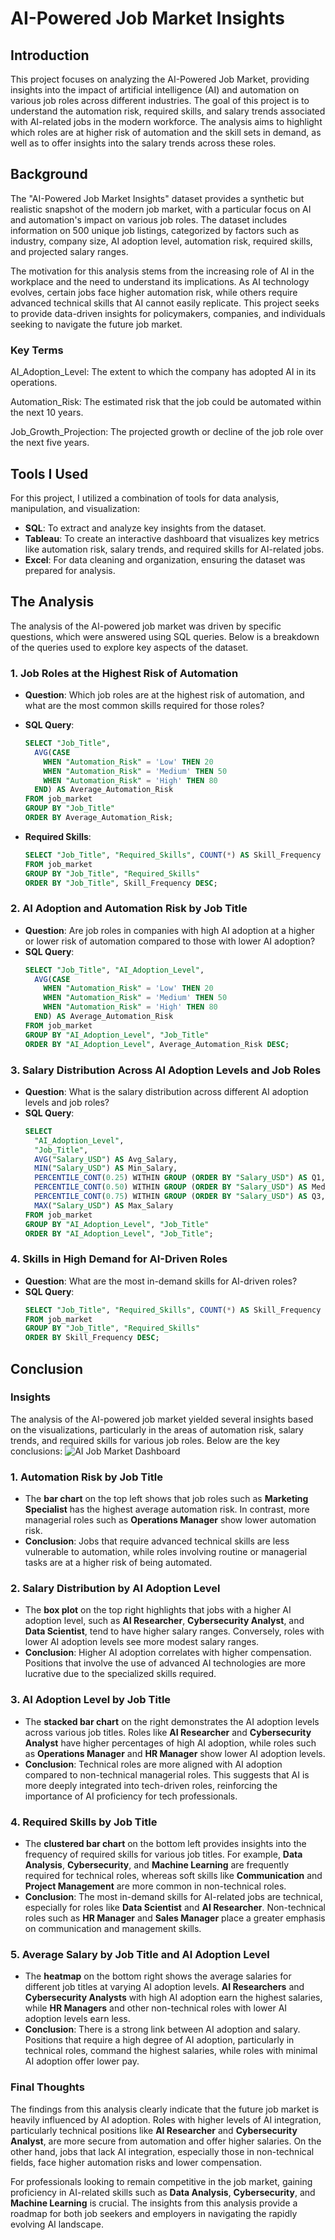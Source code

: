# AI-Powered Job Market Insights

## Introduction
This project focuses on analyzing the AI-Powered Job Market, providing insights into the impact of artificial intelligence (AI) and automation on various job roles across different industries. The goal of this project is to understand the automation risk, required skills, and salary trends associated with AI-related jobs in the modern workforce. The analysis aims to highlight which roles are at higher risk of automation and the skill sets in demand, as well as to offer insights into the salary trends across these roles.

## Background
The "AI-Powered Job Market Insights" dataset provides a synthetic but realistic snapshot of the modern job market, with a particular focus on AI and automation's impact on various job roles. The dataset includes information on 500 unique job listings, categorized by factors such as industry, company size, AI adoption level, automation risk, required skills, and projected salary ranges.

The motivation for this analysis stems from the increasing role of AI in the workplace and the need to understand its implications. As AI technology evolves, certain jobs face higher automation risk, while others require advanced technical skills that AI cannot easily replicate. This project seeks to provide data-driven insights for policymakers, companies, and individuals seeking to navigate the future job market.

### Key Terms
AI_Adoption_Level: The extent to which the company has adopted AI in its operations.

Automation_Risk: The estimated risk that the job could be automated within the next 10 years.

Job_Growth_Projection: The projected growth or decline of the job role over the next five years.

## Tools I Used
For this project, I utilized a combination of tools for data analysis, manipulation, and visualization:
- **SQL**: To extract and analyze key insights from the dataset.
- **Tableau**: To create an interactive dashboard that visualizes key metrics like automation risk, salary trends, and required skills for AI-related jobs.
- **Excel**: For data cleaning and organization, ensuring the dataset was prepared for analysis.

## The Analysis
The analysis of the AI-powered job market was driven by specific questions, which were answered using SQL queries. Below is a breakdown of the queries used to explore key aspects of the dataset.

### 1. Job Roles at the Highest Risk of Automation
   - **Question**: Which job roles are at the highest risk of automation, and what are the most common skills required for those roles?
   - **SQL Query**:
     ```sql
     SELECT "Job_Title",
       AVG(CASE
         WHEN "Automation_Risk" = 'Low' THEN 20
         WHEN "Automation_Risk" = 'Medium' THEN 50
         WHEN "Automation_Risk" = 'High' THEN 80
       END) AS Average_Automation_Risk
     FROM job_market
     GROUP BY "Job_Title"
     ORDER BY Average_Automation_Risk;
     ```

   - **Required Skills**:
     ```sql
     SELECT "Job_Title", "Required_Skills", COUNT(*) AS Skill_Frequency
     FROM job_market
     GROUP BY "Job_Title", "Required_Skills"
     ORDER BY "Job_Title", Skill_Frequency DESC;
     ```

### 2. AI Adoption and Automation Risk by Job Title
   - **Question**: Are job roles in companies with high AI adoption at a higher or lower risk of automation compared to those with lower AI adoption?
   - **SQL Query**:
     ```sql
     SELECT "Job_Title", "AI_Adoption_Level",
       AVG(CASE
         WHEN "Automation_Risk" = 'Low' THEN 20
         WHEN "Automation_Risk" = 'Medium' THEN 50
         WHEN "Automation_Risk" = 'High' THEN 80
       END) AS Average_Automation_Risk
     FROM job_market
     GROUP BY "AI_Adoption_Level", "Job_Title"
     ORDER BY "AI_Adoption_Level", Average_Automation_Risk DESC;
     ```

### 3. Salary Distribution Across AI Adoption Levels and Job Roles
   - **Question**: What is the salary distribution across different AI adoption levels and job roles?
   - **SQL Query**:
     ```sql
     SELECT
       "AI_Adoption_Level",
       "Job_Title",
       AVG("Salary_USD") AS Avg_Salary,
       MIN("Salary_USD") AS Min_Salary,
       PERCENTILE_CONT(0.25) WITHIN GROUP (ORDER BY "Salary_USD") AS Q1,
       PERCENTILE_CONT(0.50) WITHIN GROUP (ORDER BY "Salary_USD") AS Median_Salary,
       PERCENTILE_CONT(0.75) WITHIN GROUP (ORDER BY "Salary_USD") AS Q3,
       MAX("Salary_USD") AS Max_Salary
     FROM job_market
     GROUP BY "AI_Adoption_Level", "Job_Title"
     ORDER BY "AI_Adoption_Level", "Job_Title";
     ```

### 4. Skills in High Demand for AI-Driven Roles
   - **Question**: What are the most in-demand skills for AI-driven roles?
   - **SQL Query**:
     ```sql
     SELECT "Job_Title", "Required_Skills", COUNT(*) AS Skill_Frequency
     FROM job_market
     GROUP BY "Job_Title", "Required_Skills"
     ORDER BY Skill_Frequency DESC;
     ```

## Conclusion

### Insights

The analysis of the AI-powered job market yielded several insights based on the visualizations, particularly in the areas of automation risk, salary trends, and required skills for various job roles. Below are the key conclusions:
![AI Job Market Dashboard](https://github.com/1XD233/AI-Powered-Job-Market/blob/604d6ee25b28ce28ea35c9845930ab2c0d804c75/Dashboard%20Screenshot%20(2).png)

### 1. Automation Risk by Job Title
   - The **bar chart** on the top left shows that job roles such as **Marketing Specialist** has the highest average automation risk. In contrast, more managerial roles such as **Operations Manager** show lower automation risk.
   - **Conclusion**: Jobs that require advanced technical skills are less vulnerable to automation, while roles involving routine or managerial tasks are at a higher risk of being automated.

### 2. Salary Distribution by AI Adoption Level
   - The **box plot** on the top right highlights that jobs with a higher AI adoption level, such as **AI Researcher**, **Cybersecurity Analyst**, and **Data Scientist**, tend to have higher salary ranges. Conversely, roles with lower AI adoption levels see more modest salary ranges.
   - **Conclusion**: Higher AI adoption correlates with higher compensation. Positions that involve the use of advanced AI technologies are more lucrative due to the specialized skills required.

### 3. AI Adoption Level by Job Title
   - The **stacked bar chart** on the right demonstrates the AI adoption levels across various job titles. Roles like **AI Researcher** and **Cybersecurity Analyst** have higher percentages of high AI adoption, while roles such as **Operations Manager** and **HR Manager** show lower AI adoption levels.
   - **Conclusion**: Technical roles are more aligned with AI adoption compared to non-technical managerial roles. This suggests that AI is more deeply integrated into tech-driven roles, reinforcing the importance of AI proficiency for tech professionals.

### 4. Required Skills by Job Title
   - The **clustered bar chart** on the bottom left provides insights into the frequency of required skills for various job titles. For example, **Data Analysis**, **Cybersecurity**, and **Machine Learning** are frequently required for technical roles, whereas soft skills like **Communication** and **Project Management** are more common in non-technical roles.
   - **Conclusion**: The most in-demand skills for AI-related jobs are technical, especially for roles like **Data Scientist** and **AI Researcher**. Non-technical roles such as **HR Manager** and **Sales Manager** place a greater emphasis on communication and management skills.

### 5. Average Salary by Job Title and AI Adoption Level
   - The **heatmap** on the bottom right shows the average salaries for different job titles at varying AI adoption levels. **AI Researchers** and **Cybersecurity Analysts** with high AI adoption earn the highest salaries, while **HR Managers** and other non-technical roles with lower AI adoption levels earn less.
   - **Conclusion**: There is a strong link between AI adoption and salary. Positions that require a high degree of AI adoption, particularly in technical roles, command the highest salaries, while roles with minimal AI adoption offer lower pay.

### Final Thoughts
The findings from this analysis clearly indicate that the future job market is heavily influenced by AI adoption. Roles with higher levels of AI integration, particularly technical positions like **AI Researcher** and **Cybersecurity Analyst**, are more secure from automation and offer higher salaries. On the other hand, jobs that lack AI integration, especially those in non-technical fields, face higher automation risks and lower compensation.

For professionals looking to remain competitive in the job market, gaining proficiency in AI-related skills such as **Data Analysis**, **Cybersecurity**, and **Machine Learning** is crucial. The insights from this analysis provide a roadmap for both job seekers and employers in navigating the rapidly evolving AI landscape.
